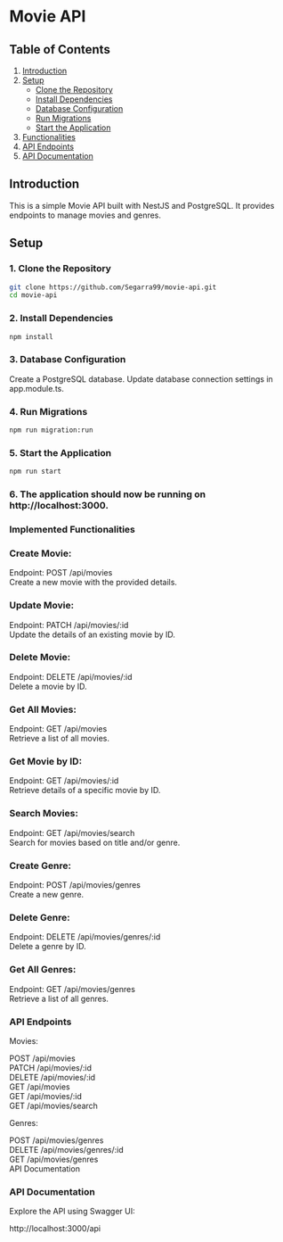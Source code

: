 # Movie API

## Table of Contents
1. [Introduction](#introduction)
2. [Setup](#setup)
    - [Clone the Repository](#1-clone-the-repository)
    - [Install Dependencies](#2-install-dependencies)
    - [Database Configuration](#3-database-configuration)
    - [Run Migrations](#4-run-migrations)
    - [Start the Application](#5-start-the-application)
3. [Functionalities](#functionalities)
4. [API Endpoints](#api-endpoints)
5. [API Documentation](#api-documentation)

## Introduction
This is a simple Movie API built with NestJS and PostgreSQL. It provides endpoints to manage movies and genres.

## Setup

### 1. Clone the Repository
```bash
git clone https://github.com/Segarra99/movie-api.git
cd movie-api
```

### 2. Install Dependencies
```bash
npm install
```

### 3. Database Configuration
Create a PostgreSQL database.
Update database connection settings in app.module.ts.

### 4. Run Migrations
```bash
npm run migration:run
```

### 5. Start the Application
```bash
npm run start
```

### 6. The application should now be running on http://localhost:3000.


### Implemented Functionalities

### Create Movie:

Endpoint: POST /api/movies\
Create a new movie with the provided details.

### Update Movie:

Endpoint: PATCH /api/movies/:id\
Update the details of an existing movie by ID.

### Delete Movie:

Endpoint: DELETE /api/movies/:id\
Delete a movie by ID.

### Get All Movies:

Endpoint: GET /api/movies\
Retrieve a list of all movies.

### Get Movie by ID:

Endpoint: GET /api/movies/:id\
Retrieve details of a specific movie by ID.

### Search Movies:

Endpoint: GET /api/movies/search\
Search for movies based on title and/or genre.

### Create Genre:

Endpoint: POST /api/movies/genres\
Create a new genre.

### Delete Genre:

Endpoint: DELETE /api/movies/genres/:id\
Delete a genre by ID.

### Get All Genres:

Endpoint: GET /api/movies/genres\
Retrieve a list of all genres.

### API Endpoints
Movies:

POST /api/movies\
PATCH /api/movies/:id\
DELETE /api/movies/:id\
GET /api/movies\
GET /api/movies/:id\
GET /api/movies/search

Genres:

POST /api/movies/genres\
DELETE /api/movies/genres/:id\
GET /api/movies/genres\
API Documentation

### API Documentation
Explore the API using Swagger UI:

http://localhost:3000/api